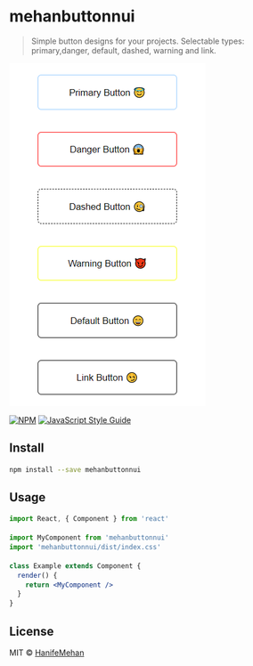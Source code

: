 # mehanbuttonnui

> Simple button designs for your projects. Selectable types: primary,danger, default, dashed, warning and link.

![Preview](src/img/btn.png)

[![NPM](https://img.shields.io/npm/v/hanifbtnui.svg)](https://www.npmjs.com/package/hanifbtnui) [![JavaScript Style Guide](https://img.shields.io/badge/code_style-standard-brightgreen.svg)](https://standardjs.com)

## Install

```bash
npm install --save mehanbuttonnui
```

## Usage

```jsx
import React, { Component } from 'react'

import MyComponent from 'mehanbuttonnui'
import 'mehanbuttonnui/dist/index.css'

class Example extends Component {
  render() {
    return <MyComponent />
  }
}
```

## License

MIT © [HanifeMehan](https://github.com/HanifeMehan)
